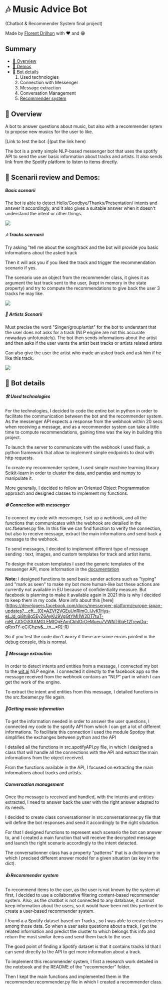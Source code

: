 # 🎶 Music Advice Bot

(Chatbot & Recommender System final project)

Made by [Florent Drilhon](https://github.com/florentdrilhon) with ❤ and 😁


## Summary

- [🎯 Overview](#-overview)
- [👀 Demos](#-scenarii-review-and-demos)
- [🤖 Bot details](#-bot-details)
   1. Used technologies
   2. Connection with Messenger
   3. Message extraction
   4. Conversation Management
   5. [Recommender system](#-recommender-system)


## 🎯 Overview

A bot to answer questions about music, but also with a recommender sytem to propose new musics for the user to like.

[Link to test the bot :](put the link here) 

The bot is a pretty simple NLP-based messenger bot that uses the spotify API to send the user basic information about tracks and artists. It also sends link from the Spotify platform to listen to items directly.



## 👀 Scenarii review and Demos:




##### Basic scenarii

The bot is able to detect Hello/Goodbye/Thanks/Presentation/ intents and answer it accordingly, and it also gives a suitable answer when it doesn't understand the intent or other things. 

![](./images/basic-scenarii-demo.gif)

##### 🎶 Tracks scernarii

Try asking "tell me about the song/track <trackName> and the bot will provide you basic informations about the asked track

Then it will ask you if you liked the track and trigger the recommendation scenario if yes. 

The scenario use an object from the recommender class, it gives it as argument the last track sent to the user, (kept in memory in the state property) and try to compute the recommendations to give back the user 3 tracks he may like.

![](./images/track-scenarii-demo.gif)


##### 🎤 Artists Scenarii

Must precise the word "Singer/group/artist" for the bot to understant that the user does not asks for a track (NLP engine are not this accurate nowadays unfotunately).
The bot then sends informations about the artist and then asks if the user wants the artist best tracks or artists related artists

Can also give the user the artist who made an asked track and ask him if he like this track.

![](./images/artist-scenarii-demo.gif)


## 🤖 Bot details


##### 🛠 Used technologies

For the technologies, I decided to code the entire bot in python in order to facilitate the communication between the bot and the recommender system. As the messenger API expects a response from the webhook within 20 secs when receiving a message, and as a recommender system can take a little time to compute recommendations, gaining time was the key in building this project.

To launch the server to communicate with the webhook I used flask, a python framework that allow to implement simple endpoints to deal with http requests.

To create my recommender system, I used simple machine learning library Scikit-learn in order to cluster the data, and pandas and numpy to manipulate it.

More generally, I decided to follow an Oriented Object Programmation approach and designed classes to implement my functions.

##### 🌐 Connection with messenger

To connect my code with messenger, I set up a webhook, and all the functions that communicates with the webhook are detailed in the src.fbeamer.py file. In this file we can find function to verify the connection, but also to receive message, extract the main informations and send back a message to the webhook.

To send messages, I decided to implement different type of message sending : text, images, and custom templates for track and artist items.

To design the custom templates I used the generic templates of the messenger API, more information in the [documentation](https://developers.facebook.com/docs/messenger-platform/send-messages/template/generic/)

**Note:** I designed functions to send basic sender actions such as "typing" and "mark as seen" to make my bot more human-like but these actions are currently not available in EU because of confidentiality measure. But facebook is planning to make it available again in 2021 this is why I decided to keep them in my code. More info about this [here] (https://developers.facebook.com/docs/messenger-platform/europe-japan-updates?__cft__[0]=AZVf2VGEuUnRImO_IJvK1Hys-eLJd_gi8hi8g5EyZ6AyKU9VgGtYMI1W2DT7tuT-mBL7JOiOiSXAMGLEMtOgEAmCkhlOrOeMueu7VWNTRlqEf2frewDq-qRxx1Y-eCiChzw&__tn__=R]-R)

So if you test the code don't worry if there are some errors printed in the debug console, this is normal.

##### 📩 Message extraction

In order to detect intents and entities from a message, I connected my bot to the [wit.ai](https://wit.ai/) NLP engine. I connected it directly to the facebook app so the message received from the webhook contains an "NLP" part in which I can get the work of the engine.

To extract the intent and entities from this message, I detailed functions in the src.fbeamer.py file again.


##### 🎸Getting music information

To get the information needed in order to answer the user questions, I connected my code to the spotify API from which I can get a lot of different informations. To facilitate this connection I used the module Spotipy that simplifies the exchanges between python and the API

I detailed all the functions in src.spotifyAPI.py file, in which I designed a class that will handle all the connections with the API and extract the main informations from the object received.

From the functions available in the API, I focused on extracting the main informations about tracks and artists.

##### Conversation management

Once the message is received and handled, with the intents and entities extracted, I need to answer back the user with the right answer adapted to its needs.

I decided to create class conversationner in src.conversationner.py file that will define the bot responses and send it accordingly to the right situtation.

For that I designed functions to represent each scenario the bot can answer to, and I created a main function that will receive the decrypted message and launch the right scenario accordingly to the intent detected.

The conversationner class has a property "patterns" that is a dictionnary in which I precised different answer model for a given situation (as key in the dict).


##### 👍 Recommender system 

To recommend items to the user, as the user is not known by the system at first, I decided to use a collaborative filtering content-based recommender system. Also, as the chatbot is not connected to any database, it cannot keep information about the users, so it would have been not this pertinent to create a user-based recommender system.

I found a a Spotify dataset based on Tracks , so I was able to create clusters among those data. So when a user asks questions about a track, I get the related information and predict the cluster to which belongs this info and return the most similar items and send them back to the user.

The good point of finding a Spotify dataset is that it contains tracks Id that I can send directly to the API to get more information about a track.

To implement this recommender system, I first a research work detailed in the notebook and the README of the "recommender" folder. 

Then I kept the main functions and implemented them in the recommender.recommender.py file in which I created a recommender class.




